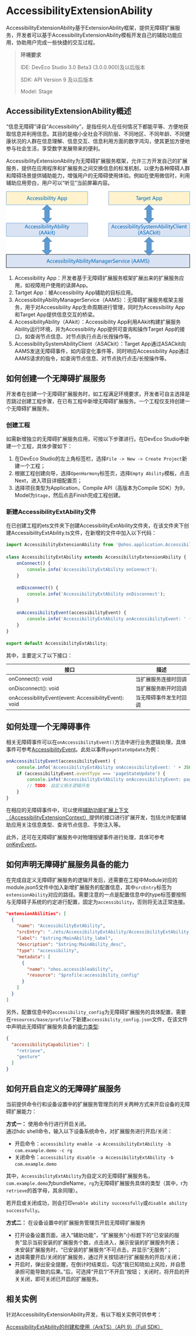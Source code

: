 # AccessibilityExtensionAbility

AccessibilityExtensionAbility基于ExtensionAbility框架，提供无障碍扩展服务，开发者可以基于AccessibilityExtensionAbility模板开发自己的辅助功能应用，协助用户完成一些快捷的交互过程。

> **环境要求**
>
> IDE: DevEco Studio 3.0 Beta3 (3.0.0.900)及以后版本
>
> SDK: API Version 9 及以后版本
>
> Model: Stage

## AccessibilityExtensionAbility概述

“信息无障碍”译自“Accessibility”，是指任何人在任何情况下都能平等、方便地获取信息并利用信息。其目的是缩小全社会不同阶层、不同地区、不同年龄、不同健康状况的人群在信息理解、信息交互、信息利用方面的数字鸿沟，使其更加方便地参与社会生活，享受数字发展带来的便利。

AccessibilityExtensionAbility为无障碍扩展服务框架，允许三方开发自己的扩展服务，提供在应用程序和扩展服务之间交换信息的标准机制，以便为各种障碍人群和障碍场景提供辅助能力，增强用户的无障碍使用体验。例如在使用微信时，利用辅助应用旁白，用户可以“听见”当前屏幕内容。

![AccessibilityFramework](figures/AccessibilityFramework.png)

1. Accessibility App：开发者基于无障碍扩展服务框架扩展出来的扩展服务应用，如视障用户使用的读屏App。
2. Tartget App：被Accessibility App辅助的目标应用。
3. AccessibilityAbilityManagerService（AAMS）：无障碍扩展服务框架主服务，用于对Accessibility App生命周期进行管理，同时为Accessibility App和Target App提供信息交互的桥梁。
4. AccessibilityAbility（AAkit）：Accessibility App利用AAkit构建扩展服务Ability运行环境，并为Accessibility App提供可查询和操作Target App的接口，如查询节点信息、对节点执行点击/长按操作等。
5. AccessibilitySystemAbilityClient（ASACkit）：Target App通过ASACkit向AAMS发送无障碍事件，如内容变化事件等，同时响应Accessibility App通过AAMS请求的指令，如查询节点信息、对节点执行点击/长按操作等。

## 如何创建一个无障碍扩展服务

开发者在创建一个无障碍扩展服务时，如工程满足环境要求，开发者可自主选择是否跳过创建工程步骤，在已有工程中新增无障碍扩展服务。一个工程仅支持创建一个无障碍扩展服务。

### 创建工程

如需新增独立的无障碍扩展服务应用，可按以下步骤进行。在DevEco Studio中新建一个工程，具体步骤如下：
1. 在DevEco Studio的左上角标签栏，选择`File -> New -> Create Project`新建一个工程；
2. 根据工程创建向导，选择`OpenHarmony`标签页，选择`Empty Ability`模板，点击Next，进入项目详细配置页；
3. 选择项目类型为Application，Compile API（高版本为Compile SDK）为9，Model为`Stage`，然后点击Finish完成工程创建。

### 新建AccessibilityExtAbility文件

在已创建工程的ets文件夹下创建AccessibilityExtAbility文件夹，在该文件夹下创建AccessibilityExtAbility.ts文件，在新增的文件中加入以下代码：

```typescript
import AccessibilityExtensionAbility from '@ohos.application.AccessibilityExtensionAbility';

class AccessibilityExtAbility extends AccessibilityExtensionAbility {
    onConnect() {
        console.info('AccessibilityExtAbility onConnect');
    }

    onDisconnect() {
        console.info('AccessibilityExtAbility onDisconnect');
    }

    onAccessibilityEvent(accessibilityEvent) {
        console.info('AccessibilityExtAbility onAccessibilityEvent: ' + JSON.stringify(accessibilityEvent));
    }
}

export default AccessibilityExtAbility;
```

其中，主要定义了以下接口：

| 接口 | 描述 |
| ---- | ---- |
| onConnect(): void | 当扩展服务连接时回调 |
| onDisconnect(): void | 当扩展服务断开时回调 |
| onAccessibilityEvent(event: AccessibilityEvent): void | 当无障碍事件发生时回调 |

## 如何处理一个无障碍事件

相关无障碍事件可以在`onAccessibilityEvent()`方法中进行业务逻辑处理，具体事件可参考[AccessibilityEvent](../reference/apis/js-apis-application-accessibilityExtensionAbility.md#accessibilityevent)。此处以事件`pageStateUpdate`为例：

```typescript
onAccessibilityEvent(accessibilityEvent) {
    console.info('AccessibilityExtAbility onAccessibilityEvent: ' + JSON.stringify(accessibilityEvent));
    if (accessibilityEvent.eventType === 'pageStateUpdate') {
        console.info('AccessibilityExtAbility onAccessibilityEvent: pageStateUpdate');
        // TODO: 自定义相关逻辑开发
    }
}
```
在相应的无障碍事件中，可以使用[辅助功能扩展上下文（AccessibilityExtensionContext）](../reference/apis/js-apis-inner-application-accessibilityExtensionContext.md)提供的接口进行扩展开发，包括允许配置辅助应用关注信息类型、查询节点信息、手势注入等。

此外，还可在无障碍扩展服务中对物理按键事件进行处理，具体可参考[onKeyEvent](../reference/apis/js-apis-application-accessibilityExtensionAbility.md#accessibilityextensionabilityonkeyevent)。

## 如何声明无障碍扩展服务具备的能力

在完成自定义无障碍扩展服务的逻辑开发后，还需要在工程中Module对应的module.json5文件中加入新增扩展服务的配置信息，其中`srcEntry`标签为`extensionAbility`对应的路径。需要注意的一点是配置信息中的type标签要按照与无障碍子系统的约定进行配置，固定为`accessibility`，否则将无法正常连接。

```json
"extensionAbilities": [
  {
    "name": "AccessibilityExtAbility",
    "srcEntry": "./ets/AccessibilityExtAbility/AccessibilityExtAbility.ts",
    "label": "$string:MainAbility_label",
    "description": "$string:MainAbility_desc",
    "type": "accessibility",
    "metadata": [
      {
        "name": "ohos.accessibleability",
        "resource": "$profile:accessibility_config"
      }
    ]
  }
]
```
另外，配置信息中的`accessibility_config`为无障碍扩展服务的具体配置，需要在`resources/base/profile/`下新建`accessibility_config.json`文件，在该文件中声明此无障碍扩展服务具备的[能力类型](../reference/apis/js-apis-accessibility.md#capability):
```json
{
  "accessibilityCapabilities": [
    "retrieve",
    "gesture"
  ]
}
```
## 如何开启自定义的无障碍扩展服务

当前提供命令行和设备设置中的扩展服务管理页的开关两种方式来开启设备的无障碍扩展能力：  

 **方式一：**  使用命令行进行开启关闭。  
通过hdc shell命令，输入以下设备系统命令，对扩展服务进行开启/关闭：
- 开启命令：`accessibility enable -a AccessibilityExtAbility -b com.example.demo -c rg`
- 关闭命令：`accessibility disable -a AccessibilityExtAbility -b com.example.demo`

其中，`AccessibilityExtAbility`为自定义的无障碍扩展服务名，`com.example.demo`为bundleName，`rg`为无障碍扩展服务具体的类型（其中，r为`retrieve`的首字母，其余同理）。

若开启或关闭成功，则会打印`enable ability successfully`或`disable ability successfully`。


 **方式二：** 在设备设置中的扩展服务管理页开启无障碍扩展服务
- 打开设备设置页面，进入“辅助功能”，“扩展服务”小标题下的“已安装的服务”显示当前安装的扩展服务个数，点击进入，展示安装的扩展服务列表；  
未安装扩展服务时，“已安装的扩展服务”不可点击，并显示“无服务”；<br>
- 选择需要开启/关闭的扩展服务，通过开关按钮进行扩展服务的开启/关闭；  
- 开启时，弹出安全提醒，在倒计时结束后，勾选“我已知晓如上风险，并自愿承担可能导致的后果。”后，可选择“开启”/“不开启”按钮；  关闭时，将开启的开关关闭，即可关闭已开启的扩展服务。

## 相关实例

针对AccessibilityExtensionAbility开发，有以下相关实例可供参考：

[AccessibilityExtAbility的创建和使用（ArkTS）（API 9）（Full SDK）](https://gitee.com/openharmony/applications_app_samples/tree/master/code/SystemFeature/ApplicationModels/AccessibilityExtAbility)

